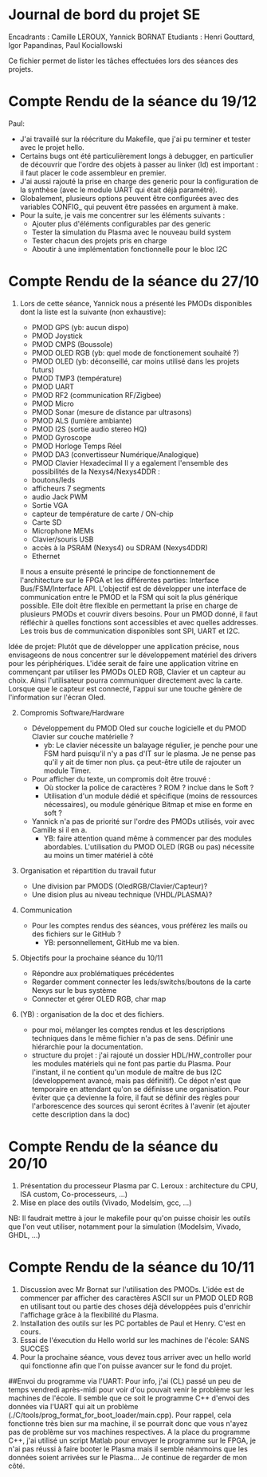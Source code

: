 # Journal de bord du projet SE

Encadrants : Camille LEROUX, Yannick BORNAT
Etudiants : Henri Gouttard, Igor Papandinas, Paul Kociallowski

Ce fichier permet de lister les tâches effectuées lors des séances des projets.

# Compte Rendu de la séance du 19/12

Paul:
* J'ai travaillé sur la réécriture du Makefile, que j'ai pu terminer et tester avec le projet hello.
* Certains bugs ont été particulièrement longs à debugger, en particulier de découvrir que l'ordre des objets à passer au linker (ld) est important : il faut placer le code assembleur en premier.
* J'ai aussi rajouté la prise en charge des generic pour la configuration de la synthèse (avec le module UART qui était déjà paramétré).
* Globalement, plusieurs options peuvent être configurées avec des variables CONFIG_ qui peuvent être passées en argument à make.
* Pour la suite, je vais me concentrer sur les éléments suivants :
  * Ajouter plus d'éléments configurables par des generic
  * Tester la simulation du Plasma avec le nouveau build system
  * Tester chacun des projets pris en charge
  * Aboutir à une implémentation fonctionnelle pour le bloc I2C

# Compte Rendu de la séance du 27/10

1.  Lors de cette séance, Yannick nous a présenté les PMODs disponibles dont la liste est la suivante (non exhaustive):
    - PMOD GPS (yb: aucun dispo)
    - PMOD Joystick
    - PMOD CMPS (Boussole)
    - PMOD OLED RGB (yb: quel mode de fonctionement souhaité ?)
    - PMOD OLED (yb: déconseillé, car moins utilisé dans les projets futurs)
    - PMOD TMP3 (température)
    - PMOD UART
    - PMOD RF2 (communication RF/Zigbee)
    - PMOD Micro
    - PMOD Sonar (mesure de distance par ultrasons)
    - PMOD ALS (lumière ambiante)
    - PMOD I2S (sortie audio stereo HQ)
    - PMOD Gyroscope
    - PMOD Horloge Temps Réel
    - PMOD DA3 (convertisseur Numérique/Analogique)
    - PMOD Clavier Hexadecimal
Il y a egalement l'ensemble des possibilités de la Nexys4/Nexys4DDR :
    - boutons/leds
    - afficheurs 7 segments
    - audio Jack PWM
    - Sortie VGA
    - capteur de température de carte / ON-chip
    - Carte SD
    - Microphone MEMs
    - Clavier/souris USB
    - accès à la PSRAM (Nexys4) ou SDRAM (Nexys4DDR)
    - Ethernet


    Il nous a ensuite présenté le principe de fonctionnement de l'architecture sur le FPGA et les différentes parties: Interface    Bus/FSM/Interface API. L'objectif est de développer une interface de communication entre le PMOD et la FSM qui soit la plus générique possible. Elle doit être flexible en permettant la prise en charge de plusieurs PMODs et couvrir divers besoins. Pour un PMOD donné, il faut réfléchir à quelles fonctions sont accessibles et avec quelles addresses.
Les trois bus de communication disponibles sont SPI, UART et I2C.

Idée de projet: Plutôt que de développer une application précise, nous envisageons de nous concentrer sur le développement matériel des drivers pour les périphériques. L'idée serait de faire une application vitrine en commençant par utiliser les PMODs OLED RGB, Clavier et un capteur au choix. Ainsi l'utilisateur pourra communiquer directement avec la carte. Lorsque que le capteur est connecté, l'appui sur une touche génère de l'information sur l'écran Oled.


2. Compromis Software/Hardware
    - Développement du PMOD Oled sur couche logicielle et du PMOD Clavier sur couche matérielle ?
        - yb: Le clavier nécessite un balayage régulier, je penche pour une FSM hard puisqu'il n'y a pas d'IT sur le plasma. Je ne pense pas qu'il y ait de timer non plus. ça peut-être utile de rajouter un module Timer.
    - Pour afficher du texte, un compromis doit être trouvé :
        - Où stocker la police de caractères ? ROM ? inclue dans le Soft ?
        - Utilisation d'un module dédié et spécifique (moins de ressources nécessaires), ou module générique Bitmap et mise en forme en soft ?
    - Yannick n'a pas de priorité sur l'ordre des PMODs utilisés, voir avec Camille si il en a.
        - YB: faire attention quand même à commencer par des modules abordables. L'utilisation du PMOD OLED (RGB ou pas) nécessite au moins un timer matériel à côté


3. Organisation et répartition du travail futur
    - Une division par PMODS (OledRGB/Clavier/Capteur)?
    - Une dision plus au niveau technique (VHDL/PLASMA)?


4. Communication
    - Pour les comptes rendus des séances, vous préférez les mails ou des fichiers sur le GitHub ?
        - YB: personnellement, GitHub me va bien.


5. Objectifs pour la prochaine séance du 10/11
    - Répondre aux problématiques précédentes
    - Regarder comment connecter les leds/switchs/boutons de la carte Nexys sur le bus système
    - Connecter et gérer OLED RGB, char map

6. (YB) : organisation de la doc et des fichiers.
    - pour moi, mélanger les comptes rendus et les descriptions techniques dans le même fichier n'a pas de sens. Définir une hiérarchie pour la documentation.
    - structure du projet : j'ai rajouté un dossier HDL/HW_controller pour les modules matériels qui ne font pas partie du Plasma. Pour l'instant, il ne contient qu'un module de maître de bus I2C (developpement avancé, mais pas définitif). Ce dépot n'est que temporaire en attendant qu'on se définisse une organisation. Pour éviter que ça devienne la foire, il faut se définir des règles pour l'arborescence des sources qui seront écrites à l'avenir (et ajouter cette description dans la doc)


# Compte Rendu de la séance du 20/10

1. Présentation du processeur Plasma par C. Leroux : architecture du CPU, ISA custom, Co-processeurs, ...)
2. Mise en place des outils (Vivado, Modelsim, gcc, ...)

NB: Il faudrait mettre à jour le makefile pour qu'on puisse choisir les outils que l'on veut utiliser, notamment pour la simulation (Modelsim, Vivado, GHDL, ...)


# Compte Rendu de la séance du 10/11

1. Discussion avec Mr Bornat sur l'utilisation des PMODs. L'idée est de commencer par afficher des caractères ASCII sur un PMOD OLED RGB en utilisant tout ou partie des choses déjà développées puis d'enrichir l'affichage grâce à la flexibilité du Plasma.
2. Installation des outils sur les PC portables de Paul et Henry. C'est en cours.
3. Essai de l'éxecution du Hello world sur les machines de l'école: SANS SUCCES
4. Pour la prochaine séance, vous devez tous arriver avec un hello world qui fonctionne afin que l'on puisse avancer sur le fond du projet.

##Envoi du programme via l'UART:
Pour info, j'ai (CL) passé un peu de temps vendredi après-midi pour voir d'ou pouvait venir le problème sur les machines de l'école. Il semble que ce soit le programme C++ d'envoi des données via l'UART qui ait un problème (./C/tools/prog_format_for_boot_loader/main.cpp). Pour rappel, cela fonctionne très bien sur ma machine, il se pourrait donc que vous n'ayez pas de problème sur vos machines respectives.
A la place du programme C++, j'ai utilisé un script Matlab pour envoyer le programme sur le FPGA, je n'ai pas réussi à faire booter le Plasma mais il semble néanmoins que les données soient arrivées sur le Plasma... Je continue de regarder de mon côté.
